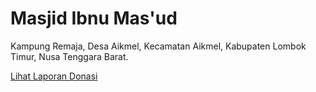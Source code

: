 # Masjid Ibnu Mas'ud

Kampung Remaja, Desa Aikmel, Kecamatan Aikmel, Kabupaten Lombok Timur, Nusa Tenggara Barat.

<a href="https://ngekoding.github.io/mim/donasi.html">Lihat Laporan Donasi</a>